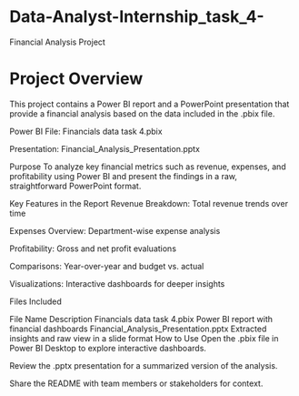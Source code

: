# Data-Analyst-Internship_task_4-
Financial Analysis Project
# Project Overview
This project contains a Power BI report and a PowerPoint presentation that provide a financial analysis based on the data included in the .pbix file.

Power BI File: Financials data task 4.pbix

Presentation: Financial_Analysis_Presentation.pptx

 Purpose
To analyze key financial metrics such as revenue, expenses, and profitability using Power BI and present the findings in a raw, straightforward PowerPoint format.

 Key Features in the Report
Revenue Breakdown: Total revenue trends over time

Expenses Overview: Department-wise expense analysis

Profitability: Gross and net profit evaluations

Comparisons: Year-over-year and budget vs. actual

Visualizations: Interactive dashboards for deeper insights

 Files Included

File Name	Description
Financials data task 4.pbix	Power BI report with financial dashboards
Financial_Analysis_Presentation.pptx	Extracted insights and raw view in a slide format
 How to Use
Open the .pbix file in Power BI Desktop to explore interactive dashboards.

Review the .pptx presentation for a summarized version of the analysis.

Share the README with team members or stakeholders for context.
